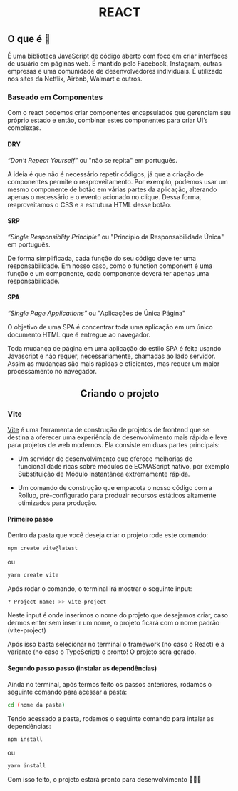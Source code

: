 <div align="center">

# REACT

</div>

## O que é :thinking:

É uma biblioteca JavaScript de código aberto
com foco em criar interfaces de usuário em
páginas web. É mantido pelo Facebook, Instagram, outras
empresas e uma comunidade de desenvolvedores individuais. É utilizado nos sites da Netflix, Airbnb, Walmart e outros.

### Baseado em Componentes

Com o react podemos criar componentes
encapsulados que gerenciam seu próprio
estado e então, combinar estes
componentes para criar UI’s complexas.

#### DRY

*“Don’t Repeat Yourself”* ou "não se repita" em
português.

A ideia é que não é necessário repetir códigos, já
que a criação de componentes permite o
reaproveitamento. Por exemplo, podemos usar
um mesmo componente de botão em várias
partes da aplicação, alterando apenas o
necessário e o evento acionado no clique. Dessa
forma, reaproveitamos o CSS e a estrutura HTML
desse botão.

#### SRP

*“Single Responsiblity Principle”* ou "Princípio da
Responsabilidade Única" em português.

De forma simplificada, cada função do seu
código deve ter uma responsabilidade. Em nosso
caso, como o function component é uma função
e um componente, cada componente deverá ter
apenas uma responsabilidade.

#### SPA

*“Single Page Applications”* ou "Aplicações de Única Página"

O objetivo de uma SPA é concentrar
toda uma aplicação em um único documento HTML que é entregue ao
navegador.

Toda mudança de página em uma aplicação do estilo SPA é feita usando
Javascript e não requer, necessariamente, chamadas ao lado servidor.
Assim as mudanças são mais rápidas e eficientes, mas requer um maior
processamento no navegador.

<div align="center">

## Criando o projeto

</div>

### Vite

[Vite](https://vitejs.dev) é uma ferramenta de construção de projetos de frontend que se destina a oferecer uma experiência de desenvolvimento mais rápida e leve para projetos de web modernos. Ela consiste em duas partes principais:

- Um servidor de desenvolvimento que oferece melhorias de funcionalidade ricas sobre módulos de ECMAScript nativo, por exemplo Substituição de Módulo Instantânea extremamente rápida.

- Um comando de construção que empacota o nosso código com a Rollup, pré-configurado para produzir recursos estáticos altamente otimizados para produção.

#### Primeiro passo

Dentro da pasta que você deseja criar o projeto rode este comando:

~~~bash
npm create vite@latest
~~~

ou

~~~bash
yarn create vite
~~~

Após rodar o comando, o terminal irá mostrar o seguinte input:

~~~bash
? Project name: >> vite-project
~~~

Neste input é onde inserimos o nome do projeto que desejamos criar, caso dermos enter sem inserir um nome, o projeto ficará com o nome padrão (vite-project)

Após isso basta selecionar no terminal o framework (no caso o React) e a variante (no caso o TypeScript) e pronto! O projeto sera gerado.

#### Segundo passo passo (instalar as dependências)

Ainda no terminal, após termos feito os passos anteriores, rodamos o seguinte comando para acessar a pasta:

~~~bash
cd (nome da pasta)
~~~

Tendo acessado a pasta, rodamos o seguinte comando para intalar as dependências:

~~~bash
npm install
~~~

ou 

~~~bash
yarn install
~~~

Com isso feito, o projeto estará pronto para desenvolvimento :rocket::rocket::rocket:
